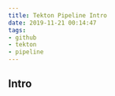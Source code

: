 ```yaml
---
title: Tekton Pipeline Intro
date: 2019-11-21 00:14:47
tags:
- github
- tekton
- pipeline
---
```


## Intro


<!--stackedit_data:
eyJoaXN0b3J5IjpbLTEzNjUwMDkwMl19
-->